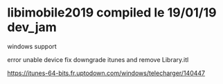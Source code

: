 # libimobile2019 compiled le 19/01/19 dev_jam
windows support

error unable device fix downgrade itunes and remove Library.itl 

https://itunes-64-bits.fr.uptodown.com/windows/telecharger/140447
